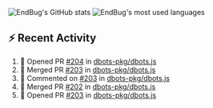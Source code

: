 ![EndBug's GitHub stats](https://github-readme-stats.vercel.app/api?username=endbug&show_icons=true&theme=dark)
![EndBug's most used languages](https://github-readme-stats.vercel.app/api/top-langs/?username=endbug&layout=compact&theme=dark)

## ⚡ Recent Activity

<!--START_SECTION:activity-->
1. 💪 Opened PR [#204](https://github.com//dbots-pkg/dbots.js/pull/204) in [dbots-pkg/dbots.js](https://github.com//dbots-pkg/dbots.js)
2. 🎉 Merged PR [#203](https://github.com//dbots-pkg/dbots.js/pull/203) in [dbots-pkg/dbots.js](https://github.com//dbots-pkg/dbots.js)
3. 💬 Commented on [#203](https://github.com//dbots-pkg/dbots.js/issues/203) in [dbots-pkg/dbots.js](https://github.com//dbots-pkg/dbots.js)
4. 🎉 Merged PR [#202](https://github.com//dbots-pkg/dbots.js/pull/202) in [dbots-pkg/dbots.js](https://github.com//dbots-pkg/dbots.js)
5. 💪 Opened PR [#203](https://github.com//dbots-pkg/dbots.js/pull/203) in [dbots-pkg/dbots.js](https://github.com//dbots-pkg/dbots.js)
<!--END_SECTION:activity-->
